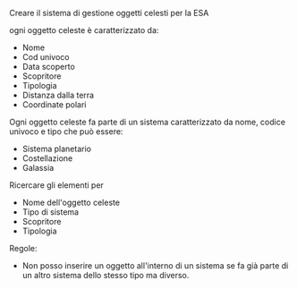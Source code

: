 Creare il sistema di gestione oggetti celesti per la ESA

ogni oggetto celeste è caratterizzato da:
- Nome
- Cod univoco
- Data scoperto
- Scopritore
- Tipologia
- Distanza dalla terra
- Coordinate polari

Ogni oggetto celeste fa parte di un sistema caratterizzato da nome, codice univoco e tipo che può essere:
- Sistema planetario
- Costellazione
- Galassia

Ricercare gli elementi per 
- Nome dell'oggetto celeste
- Tipo di sistema
- Scopritore
- Tipologia

Regole:
 - Non posso inserire un oggetto all'interno di un sistema se fa già parte di un altro sistema dello stesso tipo ma diverso.